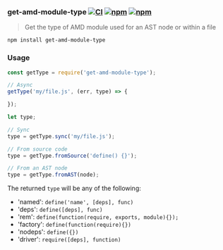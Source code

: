 ### get-amd-module-type [![CI](https://github.com/dependents/node-get-amd-module-type/actions/workflows/ci.yml/badge.svg)](https://github.com/dependents/node-get-amd-module-type/actions/workflows/ci.yml) [![npm](https://img.shields.io/npm/v/get-amd-module-type)](https://www.npmjs.com/package/get-amd-module-type) [![npm](https://img.shields.io/npm/dm/get-amd-module-type)](https://www.npmjs.com/package/get-amd-module-type)

> Get the type of AMD module used for an AST node or within a file

`npm install get-amd-module-type`

### Usage

```js
const getType = require('get-amd-module-type');

// Async
getType('my/file.js', (err, type) => {

});

let type;

// Sync
type = getType.sync('my/file.js');

// From source code
type = getType.fromSource('define() {}');

// From an AST node
type = getType.fromAST(node);
```

The returned `type` will be any of the following:

* 'named': `define('name', [deps], func)`
* 'deps': `define([deps], func)`
* 'rem': `define(function(require, exports, module){});`
* 'factory': `define(function(require){})`
* 'nodeps': `define({})`
* 'driver': `require([deps], function)`
